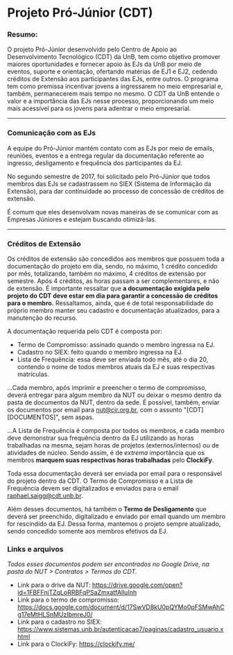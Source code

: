 #  Projeto Pró-Júnior (CDT)

### Resumo:

O projeto Pró-Júnior desenvolvido pelo Centro de Apoio ao Desenvolvimento Tecnológico (CDT) da UnB, tem como objetivo promover maiores oportunidades e fornecer apoio às EJs da UnB por meio de eventos, suporte e orientação, ofertando matérias de EJ1 e EJ2, cedendo créditos de Extensão aos participantes das EJs, entre outros. 
O programa tem como premissa incentivar jovens a ingressarem no meio empresarial e, também, permanecerem mais tempo no mesmo. O CDT da UnB entende o valor e a importância das EJs nesse processo, proporcionando um meio mais acessível para os jovens para adentrar o meio empresarial. 

---

### Comunicação com as EJs

A equipe do Pró-Júnior mantém contato com as EJs por meio de emails, reuniões, eventos e a entrega regular da documentação referente ao ingresso, desligamento e frequência dos participantes da EJ.

No segundo semestre de 2017, foi solicitado pelo Pró-Júnior que todos membros das EJs se cadastrassem no SIEX (Sistema de Informação da Extensão), para dar continuidade ao processo de concessão de créditos de extensão.

É comum que eles desenvolvam novas maneiras de se comunicar com as Empresas Júniores e estejam buscando otimizá-las.

---

### Créditos de Extensão

Os créditos de extensão são concedidos aos membros que possuem toda a documentação do projeto em dia, sendo, no máximo, 1 crédito concedido por mês, totalizando, também no máximo, 4 créditos de extensão por semestre. Após 4 créditos, as horas passam a ser complementares, e não de extensão.
É importante ressaltar que **a documentação exigida pelo projeto do CDT deve estar em dia para garantir a concessão de créditos para o membro.** 
Ressaltamos, ainda, que é de total responsabilidade do próprio membro manter seu cadastro e documentação atualizados, para a manutenção do recurso. 

A documentação requerida pelo CDT é composta por:
* Termo de Compromisso: assinado quando o membro ingressa na EJ.
* Cadastro no SIEX: feito quando o membro ingressa na EJ. 
* Lista de Frequência: essa deve ser enviada todo mês, até o dia 20, contendo o nome de todos membros atuais da EJ e suas respectivas matrículas. 

...Cada membro, após imprimir e preencher o termo de compromisso, deverá entregar para algum membro da NUT ou deixar o mesmo dentro da pasta de documentos da NUT, dentro da sede. É possível, também, enviar os documentos por email para nut@cjr.org.br, com o assunto "[CDT][DOCUMENTOS]", sem aspas.

...A Lista de Frequência é composta por todos os membros, e cada membro deve demonstrar sua frequência dentro da EJ utilizando as horas trabalhadas na mesma, sejam horas de projetos (externos/internos) ou de atividades de núcleo. Sendo assim, é de *extrema* importância que os membros **marquem suas respectivas horas trabalhadas** pelo __ClockiFy__.

Toda essa documentação deverá ser enviada por email para o responsável do projeto dentro da CDT. O Termo de Compromisso e a Lista de Frequência devem ser digitalizados e enviados para o email raphael.saigg@cdt.unb.br. 


Além desses documentos, há também o **Termo de Desligamento** que deverá ser preenchido, digitalizado e enviado por email quando um membro for rescindido da EJ. Dessa forma, mantemos o projeto sempre atualizado, sendo concedido somente aos membros efetivos da EJ.
### Links e arquivos

*Todos esses documentos podem ser encontrados no Google Drive, na pasta do NUT > Contratos > Termos do CDT.* 
- Link para o drive da NUT: https://drive.google.com/open?id=1FBFFnjTZqLoRRBFqPSaZmxatfAlluInh
- Link para o termo de compromisso: https://docs.google.com/document/d/17SwVD8kU0pQYMo0pFSMwAhCg17eMtHLSnMUzIbmreJ0/
- Link para o cadastro no SIEX: https://www.sistemas.unb.br/autenticacao7/paginas/cadastro_usuario.xhtml
- Link para o ClockiFy: https://clockify.me/

